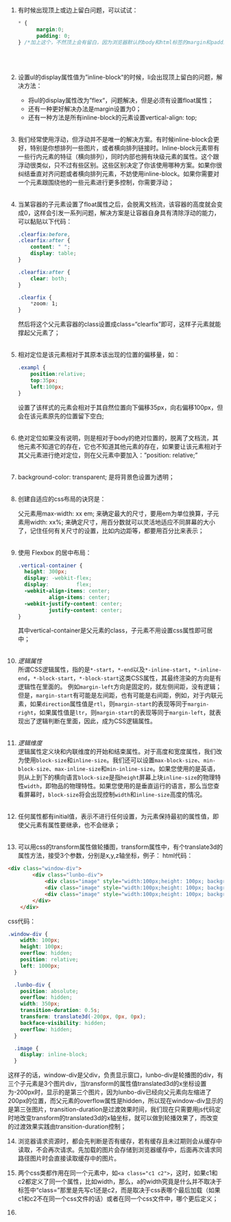 1. 有时候出现顶上或边上留白问题，可以试试：

   ```css
   * {
   		 margin:0;
   		 padding: 0;
   } /*加上这个，不然顶上会有留白，因为浏览器默认的body和html标签的margin和padding都不是0*/
   ```

<br><br>

2. 设置ul的display属性值为”inline-block“的时候，li会出现顶上留白的问题，解决方法：

   - 将ul的display属性改为”flex“，问题解决，但是必须有设置float属性；
   - 还有一种更好解决办法是margin设置为0；
   - 还有一种方法是所有inline-block的元素设置vertical-align: top;<br><br>

3. 我们经常使用浮动，但浮动并不是唯一的解决方案。有时候inline-block会更好，特别是你想排列一些图片，或者横向排列链接时。Inline-block元素带有一些行内元素的特征（横向排列），同时内部也拥有块级元素的属性。这个跟浮动很类似，只不过有些区别。这些区别决定了你该使用哪种方案。如果你很纠结垂直对齐问题或者横向排列元素，不妨使用inline-block。如果你需要对一个元素跟围绕他的一些元素进行更多控制，你需要浮动；<br><br>

4. 当某容器的子元素设置了float属性之后，会脱离文档流，该容器的高度就会变成0，这样会引发一系列问题，解决方案是让容器自身具有清除浮动的能力，可以黏贴以下代码：

   ```css
   .clearfix:before,
   .clearfix:after {
       content: " ";
       display: table;
   }
   
   .clearfix:after {
       clear: both;
   }
   
   .clearfix {
       *zoom: 1;
   }
   ```

   然后将这个父元素容器的class设置成class=“clearfix”即可，这样子元素就能撑起父元素了；<br><br>

5. 相对定位是该元素相对于其原本该出现的位置的偏移量，如：

   ```css
   .exampl {
       position:relative;
       top:35px;
       left:100px;
   }
   ```

   设置了该样式的元素会相对于其自然位置向下偏移35px，向右偏移100px，但会在该元素原先的位置留下空白;<br><br>

6. 绝对定位如果没有说明，则是相对于body的绝对位置的，脱离了文档流，其他元素不知道它的存在，它也不知道其他元素的存在，如果要让该元素相对于其父元素进行绝对定位，则在父元素中要加入：”position: relative;”<br><br>

7. background-color: transparent; 是将背景色设置为透明；<br><br>

8. 创建自适应的css布局的诀窍是：

   父元素用max-width: xx em; 来确定最大的尺寸，要用em为单位换算，子元素用width: xx%; 来确定尺寸，用百分数就可以灵活地适应不同屏幕的大小了，记住任何有关尺寸的设置，比如内边距等，都要用百分比来表示；<br><br>

9. 使用 Flexbox 的居中布局：

   ```css
   .vertical-container {
     height: 300px;
     display: -webkit-flex;
     display:         flex;
     -webkit-align-items: center;
             align-items: center;
     -webkit-justify-content: center;
             justify-content: center;
   }
   ```

   其中vertical-container是父元素的class，子元素不用设置css属性即可居中；<br><br>

10. *逻辑属性*  
   所谓CSS逻辑属性，指的是`*-start`，`*-end`以及`*-inline-start`，`*-inline-end`，`*-block-start`，`*-block-start`这类CSS属性，其最终渲染的方向是有逻辑性在里面的。 例如`margin-left`方向是固定的，就左侧间距，没有逻辑；但是，`margin-start`有可能是左间距，也有可能是右间距，例如，对于内联元素，如果`direction`属性值是`rtl`，则`margin-start`的表现等同于`margin-right`，如果属性值是`ltr`，则`margin-start`的表现等同于`margin-left`，就表现出了逻辑判断在里面，因此，成为CSS逻辑属性。<br><br>

11. *逻辑维度*  
  逻辑属性定义块和内联维度的开始和结束属性。对于高度和宽度属性，我们改为使用`block-size`和`inline-size`。我们还可以设置`max-block-size`、`min-block-size`、`max-inline-size`和`min-inline-size`。如果您使用的是英语，则从上到下的横向语言`block-size`是指`height`屏幕上块`inline-size`的物理特性`width`，即物品的物理特性。如果您使用的是垂直运行的语言，那么当您查看屏幕时，`block-size`将会出现控制`width`和`inline-size`高度的情况。<br><br>
  
12. 任何属性都有initial值，表示不进行任何设置，为元素保持最初的属性值，即使父元素有属性要继承，也不会继承；<br><br> 

13. 可以用css的transform属性做轮播图，transform属性中，有个translate3d的属性方法，接受3个参数，分别是x,y,z轴坐标，例子：
   html代码：

   ```html
   <div class="window-div">
           <div class="lunbo-div">
               <div class="image" style="width:100px;height: 100px; background-color: red"></div>
               <div class="image" style="width:100px;height: 100px; background-color: green"></div>
               <div class="image" style="width:100px;height: 100px; background-color: blue"></div>
           </div>
       </div>
   ```

   css代码：

   ```css
   .window-div {
       width: 100px;
       height: 100px;
       overflow: hidden;
       position: relative;
       left: 1000px;
     }
   
     .lunbo-div {
       position: absolute;
       overflow: hidden;
       width: 350px;
       transition-duration: 0.5s;
       transform: translate3d(-200px, 0px, 0px);
       backface-visibility: hidden;
       overflow: hidden;
     }
   
     .image {
       display: inline-block;
     }
   ```

   这样子的话，window-div是父div，负责显示窗口，lunbo-div是轮播图的div，有三个子元素是3个图片div，当transform的属性值translated3d的x坐标设置为-200px时，显示的是第三个图片，因为lunbo-div已经向父元素向左缩进了200px的位置，而父元素的overflow属性是hidden，所以现在window-div显示的是第三张图片，transition-duration是过渡效果时间，我们现在只需要用js代码定时地改变transform的translated3d的x轴坐标，就可以做到轮播效果了，而改变的过渡效果实践由transition-duration控制；
   
14. 浏览器请求资源时，都会先判断是否有缓存，若有缓存且未过期则会从缓存中读取，不会再次请求。先加载的图片会存储到浏览器缓存中，后面再次请求同路径图片时会直接读取缓存中的图片。

15. 两个css类都作用在同一个元素中，如`<a class="c1 c2">`，这时，如果c1和c2都定义了同一个属性，比如width，那么，a的width究竟是什么并不取决于标签中“class=”那里是先写c1还是c2，而是取决于css表哪个最后加载（如果c1和c2不在同一个css文件的话）或者在同一个css文件中，哪个更后定义；

16. 
